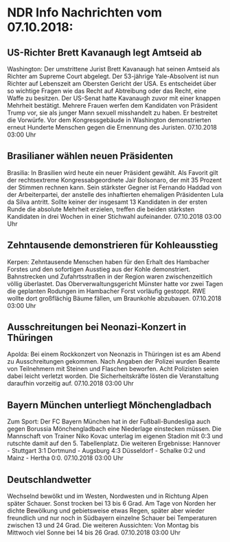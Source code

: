 # NDR Info Nachrichten vom 07.10.2018:


## US-Richter Brett Kavanaugh legt Amtseid ab
Washington: Der umstrittene Jurist Brett Kavanaugh hat seinen Amtseid als Richter am Supreme Court abgelegt. Der 53-jährige Yale-Absolvent ist nun Richter auf Lebenszeit am Obersten Gericht der USA. Es entscheidet über so wichtige Fragen wie das Recht auf Abtreibung oder das Recht, eine Waffe zu besitzen. Der US-Senat hatte Kavanaugh zuvor mit einer knappen Mehrheit bestätigt. Mehrere Frauen werfen dem Kandidaten von Präsident Trump vor, sie als junger Mann sexuell misshandelt zu haben. Er bestreitet die Vorwürfe. Vor dem Kongressgebäude in Washington demonstrierten erneut Hunderte Menschen gegen die Ernennung des Juristen. 07.10.2018 03:00 Uhr 

## Brasilianer wählen neuen Präsidenten
Brasilia: In Brasilien wird heute ein neuer Präsident gewählt. Als Favorit gilt der rechtsextreme Kongressabgeordnete Jair Bolsonaro, der mit 35 Prozent der Stimmen rechnen kann. Sein stärkster Gegner ist Fernando Haddad von der Arbeiterpartei, der anstelle des inhaftierten ehemaligen Präsidenten Lula da Silva antritt. Sollte keiner der insgesamt 13 Kandidaten in der ersten Runde die absolute Mehrheit erzielen, treffen die beiden stärksten Kandidaten in drei Wochen in einer Stichwahl aufeinander. 07.10.2018 03:00 Uhr 

## Zehntausende demonstrieren für Kohleausstieg
Kerpen: Zehntausende Menschen haben für den Erhalt des Hambacher Forstes und den sofortigen Ausstieg aus der Kohle demonstriert. Bahnstrecken und Zufahrtsstraßen in der Region waren zwischenzeitlich völlig überlastet. Das Oberverwaltungsgericht Münster hatte vor zwei Tagen die geplanten Rodungen im Hambacher Forst vorläufig gestoppt. RWE wollte dort großflächig Bäume fällen, um Braunkohle abzubauen. 07.10.2018 03:00 Uhr 

## Ausschreitungen bei Neonazi-Konzert in Thüringen
Apolda: Bei einem Rockkonzert von Neonazis in Thüringen ist es am Abend zu Ausschreitungen gekommen. Nach Angaben der Polizei wurden Beamte von Teilnehmern mit Steinen und Flaschen beworfen. Acht Polizisten seien dabei leicht verletzt worden. Die Sicherheitskräfte lösten die Veranstaltung daraufhin vorzeitig auf. 07.10.2018 03:00 Uhr 

## Bayern München unterliegt Mönchengladbach
Zum Sport: Der FC Bayern München hat in der Fußball-Bundesliga auch gegen Borussia Mönchengladbach eine Niederlage einstecken müssen. Die Mannschaft von Trainer Niko Kovac unterlag im eigenen Stadion mit 0:3 und rutschte damit auf den 5. Tabellenplatz. Die weiteren Ergebnisse:
Hannover - Stuttgart 3:1
Dortmund - Augsburg 	4:3 Düsseldorf - Schalke  	0:2
und Mainz - Hertha 0:0. 07.10.2018 03:00 Uhr 

## Deutschlandwetter
Wechselnd bewölkt und im Westen, Nordwesten und in Richtung Alpen später Schauer. Sonst trocken bei 13 bis 6 Grad. Am Tage von Norden her dichte Bewölkung und gebietsweise etwas Regen, später aber wieder freundlich und nur noch in Südbayern einzelne Schauer bei Temperaturen zwischen 13 und 24 Grad. Die weiteren Aussichten: Von Montag bis Mittwoch viel Sonne bei 14 bis 26 Grad. 07.10.2018 03:00 Uhr 
